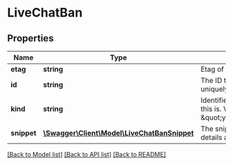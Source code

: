 # LiveChatBan

## Properties
Name | Type | Description | Notes
------------ | ------------- | ------------- | -------------
**etag** | **string** | Etag of this resource. | [optional] 
**id** | **string** | The ID that YouTube assigns to uniquely identify the ban. | [optional] 
**kind** | **string** | Identifies what kind of resource this is. Value: the fixed string \&quot;youtube#liveChatBan\&quot;. | [optional] [default to 'youtube#liveChatBan']
**snippet** | [**\Swagger\Client\Model\LiveChatBanSnippet**](LiveChatBanSnippet.md) | The snippet object contains basic details about the ban. | [optional] 

[[Back to Model list]](../README.md#documentation-for-models) [[Back to API list]](../README.md#documentation-for-api-endpoints) [[Back to README]](../README.md)


